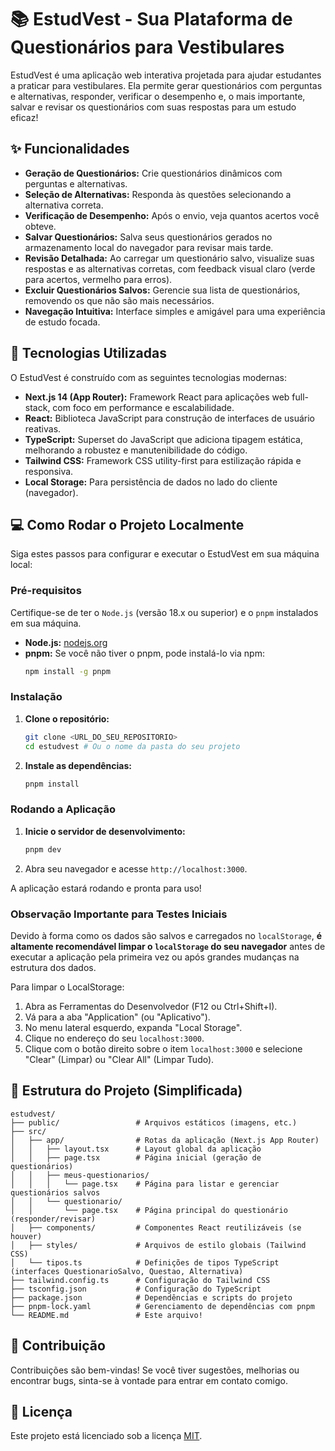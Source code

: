 # 📚 EstudVest - Sua Plataforma de Questionários para Vestibulares
EstudVest é uma aplicação web interativa projetada para ajudar estudantes a praticar para vestibulares. Ela permite gerar questionários com perguntas e alternativas, responder, verificar o desempenho e, o mais importante, salvar e revisar os questionários com suas respostas para um estudo eficaz!

## ✨ Funcionalidades

* **Geração de Questionários:** Crie questionários dinâmicos com perguntas e alternativas.
* **Seleção de Alternativas:** Responda às questões selecionando a alternativa correta.
* **Verificação de Desempenho:** Após o envio, veja quantos acertos você obteve.
* **Salvar Questionários:** Salva seus questionários gerados no armazenamento local do navegador para revisar mais tarde.
* **Revisão Detalhada:** Ao carregar um questionário salvo, visualize suas respostas e as alternativas corretas, com feedback visual claro (verde para acertos, vermelho para erros).
* **Excluir Questionários Salvos:** Gerencie sua lista de questionários, removendo os que não são mais necessários.
* **Navegação Intuitiva:** Interface simples e amigável para uma experiência de estudo focada.

## 🚀 Tecnologias Utilizadas

O EstudVest é construído com as seguintes tecnologias modernas:

* **Next.js 14 (App Router):** Framework React para aplicações web full-stack, com foco em performance e escalabilidade.
* **React:** Biblioteca JavaScript para construção de interfaces de usuário reativas.
* **TypeScript:** Superset do JavaScript que adiciona tipagem estática, melhorando a robustez e manutenibilidade do código.
* **Tailwind CSS:** Framework CSS utility-first para estilização rápida e responsiva.
* **Local Storage:** Para persistência de dados no lado do cliente (navegador).

## 💻 Como Rodar o Projeto Localmente

Siga estes passos para configurar e executar o EstudVest em sua máquina local:

### Pré-requisitos

Certifique-se de ter o `Node.js` (versão 18.x ou superior) e o `pnpm` instalados em sua máquina.

* **Node.js:** [nodejs.org](https://nodejs.org/en/download/)
* **pnpm:** Se você não tiver o pnpm, pode instalá-lo via npm:
    ```bash
    npm install -g pnpm
    ```

### Instalação

1.  **Clone o repositório:**
    ```bash
    git clone <URL_DO_SEU_REPOSITORIO>
    cd estudvest # Ou o nome da pasta do seu projeto
    ```
2.  **Instale as dependências:**
    ```bash
    pnpm install
    ```

### Rodando a Aplicação

1.  **Inicie o servidor de desenvolvimento:**
    ```bash
    pnpm dev
    ```
2.  Abra seu navegador e acesse `http://localhost:3000`.

A aplicação estará rodando e pronta para uso!

### Observação Importante para Testes Iniciais

Devido à forma como os dados são salvos e carregados no `localStorage`, **é altamente recomendável limpar o `localStorage` do seu navegador** antes de executar a aplicação pela primeira vez ou após grandes mudanças na estrutura dos dados.

Para limpar o LocalStorage:
1.  Abra as Ferramentas do Desenvolvedor (F12 ou Ctrl+Shift+I).
2.  Vá para a aba "Application" (ou "Aplicativo").
3.  No menu lateral esquerdo, expanda "Local Storage".
4.  Clique no endereço do seu `localhost:3000`.
5.  Clique com o botão direito sobre o item `localhost:3000` e selecione "Clear" (Limpar) ou "Clear All" (Limpar Tudo).

## 📂 Estrutura do Projeto (Simplificada)

```
estudvest/
├── public/                 # Arquivos estáticos (imagens, etc.)
├── src/
│   ├── app/                # Rotas da aplicação (Next.js App Router)
│   │   ├── layout.tsx      # Layout global da aplicação
│   │   ├── page.tsx        # Página inicial (geração de questionários)
│   │   ├── meus-questionarios/
│   │   │   └── page.tsx    # Página para listar e gerenciar questionários salvos
│   │   └── questionario/
│   │       └── page.tsx    # Página principal do questionário (responder/revisar)
│   ├── components/         # Componentes React reutilizáveis (se houver)
│   ├── styles/             # Arquivos de estilo globais (Tailwind CSS)
│   └── tipos.ts            # Definições de tipos TypeScript (interfaces QuestionarioSalvo, Questao, Alternativa)
├── tailwind.config.ts      # Configuração do Tailwind CSS
├── tsconfig.json           # Configuração do TypeScript
├── package.json            # Dependências e scripts do projeto
├── pnpm-lock.yaml          # Gerenciamento de dependências com pnpm
└── README.md               # Este arquivo!
```


## 🤝 Contribuição

Contribuições são bem-vindas! Se você tiver sugestões, melhorias ou encontrar bugs, sinta-se à vontade para entrar em contato comigo.

## 📄 Licença

Este projeto está licenciado sob a licença [MIT](https://opensource.org/licenses/MIT).